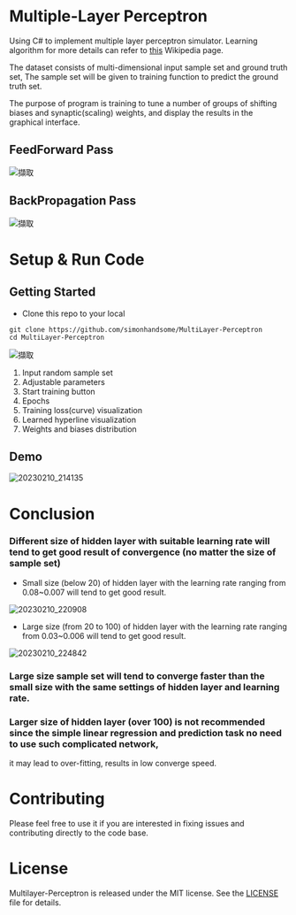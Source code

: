 # Multiple-Layer Perceptron
Using C# to implement multiple layer perceptron simulator. Learning algorithm for more details can refer to [this](https://en.wikipedia.org/wiki/Perceptron#Learning_algorithm) Wikipedia page.

The dataset consists of multi-dimensional input sample set and ground truth set, The sample set will be given to training function to predict the ground truth set.

The purpose of program is training to tune a number of groups of shifting biases and synaptic(scaling) weights, and display the results in the graphical interface.

## FeedForward Pass
![擷取](https://user-images.githubusercontent.com/31026907/218099407-7b633069-d07e-4d55-a40e-3cfbf041f898.PNG)


## BackPropagation Pass
![擷取](https://user-images.githubusercontent.com/31026907/218099875-c1987303-799b-4921-a976-81ae5f2a3eb6.PNG)


# Setup & Run Code

## Getting Started
- Clone this repo to your local

```
git clone https://github.com/simonhandsome/MultiLayer-Perceptron
cd MultiLayer-Perceptron
```

![擷取](https://user-images.githubusercontent.com/31026907/218102800-2a904e69-1d40-4402-8232-66b0eb9c71ef.PNG)

1. Input random sample set
2. Adjustable parameters
3. Start training button
4. Epochs
5. Training loss(curve) visualization
6. Learned hyperline visualization
7. Weights and biases distribution

## Demo
![20230210_214135](https://user-images.githubusercontent.com/31026907/218107731-bb23dd17-0435-4c62-8688-4c06e4bf7af7.gif)

# Conclusion
### Different size of hidden layer with suitable learning rate will tend to get good result of convergence (no matter the size of sample set)

- Small size (below 20) of hidden layer with the learning rate ranging from 0.08~0.007 will tend to get good result.

![20230210_220908](https://user-images.githubusercontent.com/31026907/218112653-ce69aee4-4a7c-4d63-9a15-2427b3a62d07.gif)


- Large size (from 20 to 100) of hidden layer with the learning rate ranging from 0.03~0.006 will tend to get good result.

![20230210_224842](https://user-images.githubusercontent.com/31026907/218121816-4198f204-804a-4914-a638-fb3a75c00535.gif)

### Large size sample set will tend to converge faster than the small size with the same settings of hidden layer and learning rate.


### Larger size of hidden layer (over 100) is not recommended since the simple linear regression and prediction task no need to use such complicated network, 
it may lead to over-fitting, results in low converge speed.

# Contributing
Please feel free to use it if you are interested in fixing issues and contributing directly to the code base.

# License
Multilayer-Perceptron is released under the MIT license. See the [LICENSE](https://github.com/simonhandsome/MultiLayer-Perceptron/blob/main/LICENSE) file for details.
